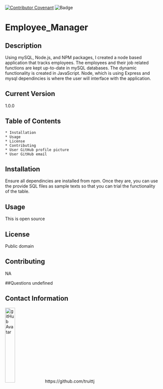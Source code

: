 
[![Contributor Covenant](https://img.shields.io/badge/Contributor%20Covenant-v2.0%20adopted-ff69b4.svg)](code_of_conduct.md)
![Badge](https://img.shields.io/badge/ReadMeEmployee_Manager-undefined-undefined)
# Employee_Manager

## Description

Using mySQL, Node.js, and NPM packages, I created a node based application that tracks employees. The employees and their job related functions are kept up-to-date in mySQL databases. The dynamic functionality is created in JavaScript. Node, which is using Express and mysql dependincies is where the user will interface with the application. 

## Current Version 

1.0.0

## Table of Contents

    * Installation
    * Usage
    * License
    * Contributing
    * User GitHub profile picture
    * User GitHub email
                
## Installation

Ensure all dependincies are installed from npm. Once they are, you can use the provide SQL files as sample texts so that you can trial the functionality of the table.

## Usage

This is open source

## License

Public domain  

## Contributing

NA

##Questions
undefined

## Contact Information

<img src="https://avatars1.githubusercontent.com/u/63681296?v=4" alt="gitHub Avatar" width="25%">
https://github.com/truittj


